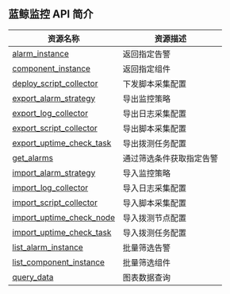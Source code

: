 ## 蓝鲸监控 API 简介

|资源名称|资源描述|
|---|---|
|[alarm_instance](5.1/API文档/MONITOR/alarm_instance.md)|返回指定告警|
|[component_instance](5.1/API文档/MONITOR/component_instance.md)|返回指定组件|
|[deploy_script_collector](5.1/API文档/MONITOR/deploy_script_collector.md)|下发脚本采集配置|
|[export_alarm_strategy](5.1/API文档/MONITOR/export_alarm_strategy.md)|导出监控策略|
|[export_log_collector](5.1/API文档/MONITOR/export_log_collector.md)|导出日志采集配置|
|[export_script_collector](5.1/API文档/MONITOR/export_script_collector.md)|导出脚本采集配置|
|[export_uptime_check_task](5.1/API文档/MONITOR/export_uptime_check_task.md)|导出拨测任务配置|
|[get_alarms](5.1/API文档/MONITOR/get_alarms.md)|通过筛选条件获取指定告警|
|[import_alarm_strategy](5.1/API文档/MONITOR/import_alarm_strategy.md)|导入监控策略|
|[import_log_collector](5.1/API文档/MONITOR/import_log_collector.md)|导入日志采集配置|
|[import_script_collector](5.1/API文档/MONITOR/import_script_collector.md)|导入脚本采集配置|
|[import_uptime_check_node](5.1/API文档/MONITOR/import_uptime_check_node.md)|导入拨测节点配置|
|[import_uptime_check_task](5.1/API文档/MONITOR/import_uptime_check_task.md)|导入拨测任务配置|
|[list_alarm_instance](5.1/API文档/MONITOR/list_alarm_instance.md)|批量筛选告警|
|[list_component_instance](5.1/API文档/MONITOR/list_component_instance.md)|批量筛选组件|
|[query_data](5.1/API文档/MONITOR/query_data.md)|图表数据查询|
